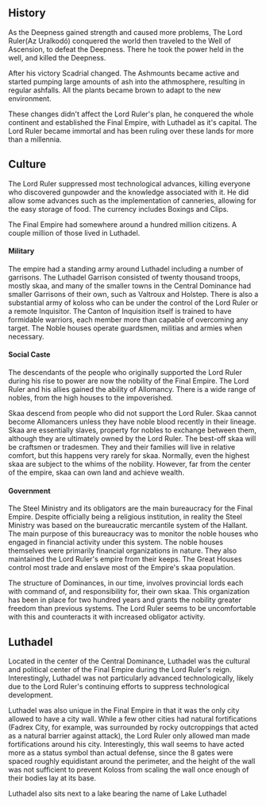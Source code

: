 
## History
As the Deepness gained strength and caused more problems, The Lord Ruler(Az Uralkodó) conquered the world then traveled to the Well of Ascension, to defeat the Deepness. There he took the power held in the well, and killed the Deepness. 

After his victory Scadrial changed. The Ashmounts became active and started pumping large amounts of ash into the athmosphere, resulting in regular ashfalls. All the plants became brown to adapt to the new environment. 

These changes didn't affect the Lord Ruler's plan, he conquered the whole continent and established the Final Empire, with Luthadel as it's capital. The Lord Ruler became immortal and has been ruling over these lands for more than a millennia.

## Culture
The Lord Ruler suppressed most technological advances, killing everyone who discovered gunpowder and the knowledge associated with it. He did allow some advances such as the implementation of canneries, allowing for the easy storage of food. The currency includes Boxings and Clips.

The Final Empire had somewhere around a hundred million citizens. A couple million of those lived in Luthadel.

#### Military
The empire had a standing army around Luthadel including a number of garrisons. The Luthadel Garrison consisted of twenty thousand troops, mostly skaa, and many of the smaller towns in the Central Dominance had smaller Garrisons of their own, such as Valtroux and Holstep. There is also a substantial army of koloss who can be under the control of the Lord Ruler or a remote Inquisitor. The Canton of Inquisition itself is trained to have formidable warriors, each member more than capable of overcoming any target. The Noble houses operate guardsmen, militias and armies when necessary.

#### Social Caste
The descendants of the people who originally supported the Lord Ruler during his rise to power are now the nobility of the Final Empire. The Lord Ruler and his allies gained the ability of Allomancy. There is a wide range of nobles, from the high houses to the impoverished.

Skaa descend from people who did not support the Lord Ruler. Skaa cannot become Allomancers unless they have noble blood recently in their lineage. Skaa are essentially slaves, property for nobles to exchange between them, although they are ultimately owned by the Lord Ruler. The best-off skaa will be craftsmen or tradesmen. They and their families will live in relative comfort, but this happens very rarely for skaa. Normally, even the highest skaa are subject to the whims of the nobility. However, far from the center of the empire, skaa can own land and achieve wealth.

#### Government
The Steel Ministry and its obligators are the main bureaucracy for the Final Empire. Despite officially being a religious institution, in reality the Steel Ministry was based on the bureaucratic mercantile system of the Hallant. The main purpose of this bureaucracy was to monitor the noble houses who engaged in financial activity under this system. The noble houses themselves were primarily financial organizations in nature. They also maintained the Lord Ruler's empire from their keeps. The Great Houses control most trade and enslave most of the Empire's skaa population.

The structure of Dominances, in our time, involves provincial lords each with command of, and responsibility for, their own skaa. This organization has been in place for two hundred years and grants the nobility greater freedom than previous systems. The Lord Ruler seems to be uncomfortable with this and counteracts it with increased obligator activity.

## Luthadel
Located in the center of the Central Dominance, Luthadel was the cultural and political center of the Final Empire during the Lord Ruler's reign. Interestingly, Luthadel was not particularly advanced technologically, likely due to the Lord Ruler's continuing efforts to suppress technological development.

Luthadel was also unique in the Final Empire in that it was the only city allowed to have a city wall. While a few other cities had natural fortifications (Fadrex City, for example, was surrounded by rocky outcroppings that acted as a natural barrier against attack), the Lord Ruler only allowed man made fortifications around his city. Interestingly, this wall seems to have acted more as a status symbol than actual defense, since the 8 gates were spaced roughly equidistant around the perimeter, and the height of the wall was not sufficient to prevent Koloss from scaling the wall once enough of their bodies lay at its base.

Luthadel also sits next to a lake bearing the name of Lake Luthadel